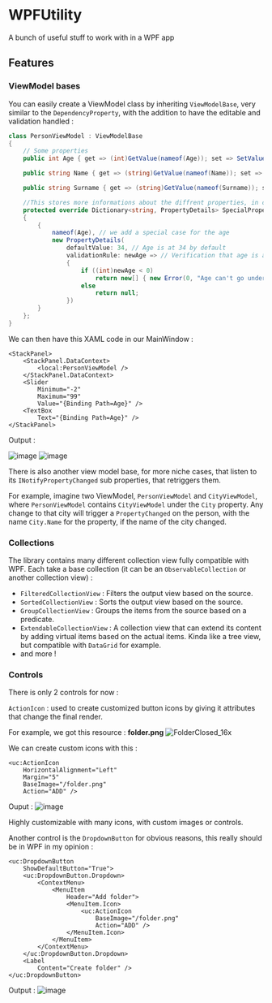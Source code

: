 # WPFUtility

A bunch of useful stuff to work with in a WPF app

## Features

### ViewModel bases

You can easily create a ViewModel class by inheriting `ViewModelBase`, very similar to the `DependencyProperty`, with the addition to have the editable and validation handled :

```csharp
class PersonViewModel : ViewModelBase
{
    // Some properties
    public int Age { get => (int)GetValue(nameof(Age)); set => SetValue(nameof(Age), value); }

    public string Name { get => (string)GetValue(nameof(Name)); set => SetValue(nameof(Name), value); }

    public string Surname { get => (string)GetValue(nameof(Surname)); set => SetValue(nameof(Surname), value); }

    //This stores more informations about the diffrent properties, in case a property needs more control
    protected override Dictionary<string, PropertyDetails> SpecialProperties => new()
    {
        {
            nameof(Age), // we add a special case for the age
            new PropertyDetails(
                defaultValue: 34, // Age is at 34 by default
                validationRule: newAge => // Verification that age is above or equal to 0
                {
                    if ((int)newAge < 0)
                        return new[] { new Error(0, "Age can't go under 0 !") };
                    else
                        return null;
                })
        }
    };
}
```

We can then have this XAML code in our MainWindow :

```xaml
<StackPanel>
    <StackPanel.DataContext>
        <local:PersonViewModel />
    </StackPanel.DataContext>
    <Slider
        Minimum="-2"
        Maximum="99"
        Value="{Binding Path=Age}" />
    <TextBox
        Text="{Binding Path=Age}" />
</StackPanel>
```

Output :

![image](https://user-images.githubusercontent.com/30344403/132067716-50346d8d-bd6f-44d4-80c7-9bfb11fda918.png)
![image](https://user-images.githubusercontent.com/30344403/132067748-2d1dd7bf-b312-4bcf-b414-e194d9d4ae76.png)

There is also another view model base, for more niche cases, that listen to its `INotifyPropertyChanged` sub properties, that retriggers them.

For example, imagine two ViewModel, `PersonViewModel` and `CityViewModel`, where `PersonViewModel` contains `CityViewModel` under the `City` property. Any change to that city will trigger a `PropertyChanged` on the person, with the name `City.Name` for the property, if the name of the city changed.

### Collections

The library contains many different collection view fully compatible with WPF. Each take a base collection (it can be an `ObservableCollection` or another collection view) :

- `FilteredCollectionView` : Filters the output view based on the source.
- `SortedCollectionView` : Sorts the output view based on the source.
- `GroupCollectionView` : Groups the items from the source based on a predicate.
- `ExtendableCollectionView` : A collection view that can extend its content by adding virtual items based on the actual items. Kinda like a tree view, but compatible with `DataGrid` for example.
- and more !

### Controls

There is only 2 controls for now :

`ActionIcon` : used to create customized button icons by giving it attributes that change the final render.

For example, we got this resource : **folder.png** ![FolderClosed_16x](https://user-images.githubusercontent.com/30344403/132068508-0a16df61-74fc-4139-8cdd-cf57206d7581.png)

We can create custom icons with this :

```xaml
<uc:ActionIcon
    HorizontalAlignment="Left"
    Margin="5"
    BaseImage="/folder.png"
    Action="ADD" />
```

Ouput : ![image](https://user-images.githubusercontent.com/30344403/132068812-01cd5be7-2b29-4bcf-9395-b99798a82603.png)

Highly customizable with many icons, with custom images or controls.

Another control is the `DropdownButton` for obvious reasons, this really should be in WPF in my opinion :

```xaml
<uc:DropdownButton
    ShowDefaultButton="True">
    <uc:DropdownButton.Dropdown>
        <ContextMenu>
            <MenuItem
                Header="Add folder">
                <MenuItem.Icon>
                    <uc:ActionIcon
                        BaseImage="/folder.png"
                        Action="ADD" />
                </MenuItem.Icon>
            </MenuItem>
        </ContextMenu>
    </uc:DropdownButton.Dropdown>
    <Label
        Content="Create folder" />
</uc:DropdownButton>
```

Output : ![image](https://user-images.githubusercontent.com/30344403/132069056-148711b4-b138-48e6-80a2-13c7b2cac8f6.png)
